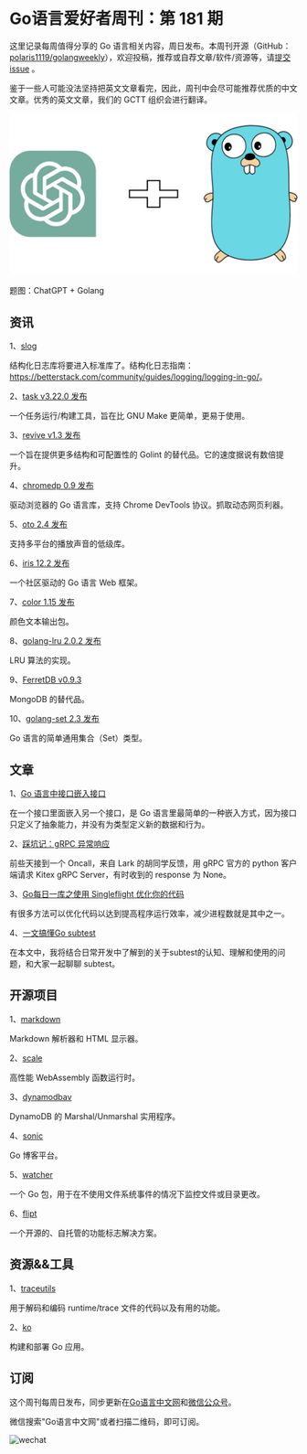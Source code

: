 # Go语言爱好者周刊：第 181 期

这里记录每周值得分享的 Go 语言相关内容，周日发布。本周刊开源（GitHub：[polaris1119/golangweekly](https://github.com/polaris1119/golangweekly)），欢迎投稿，推荐或自荐文章/软件/资源等，请[提交 issue](https://github.com/polaris1119/golangweekly/issues) 。

鉴于一些人可能没法坚持把英文文章看完，因此，周刊中会尽可能推荐优质的中文文章。优秀的英文文章，我们的 GCTT 组织会进行翻译。

![](imgs/issue181/cover.png)

题图：ChatGPT + Golang

## 资讯

1、[slog](https://github.com/golang/go/issues/56345#issuecomment-1470506816)

结构化日志库将要进入标准库了。结构化日志指南：<https://betterstack.com/community/guides/logging/logging-in-go/>。

2、[task v3.22.0 发布](https://github.com/go-task/task/releases/tag/v3.22.0)

一个任务运行/构建工具，旨在比 GNU Make 更简单，更易于使用。

3、[revive v1.3 发布](https://github.com/mgechev/revive)

一个旨在提供更多结构和可配置性的 Golint 的替代品。它的速度据说有数倍提升。

4、[chromedp 0.9 发布](https://github.com/chromedp/chromedp)

驱动浏览器的 Go 语言库，支持 Chrome DevTools 协议。抓取动态网页利器。

5、[oto 2.4 发布](https://github.com/hajimehoshi/oto)

支持多平台的播放声音的低级库。

6、[iris 12.2 发布](https://github.com/kataras/iris)

一个社区驱动的 Go 语言 Web 框架。

7、[color 1.15 发布](https://github.com/fatih/color)

颜色文本输出包。

8、[golang-lru 2.0.2 发布](https://github.com/hashicorp/golang-lru)

LRU 算法的实现。

9、[FerretDB v0.9.3](https://github.com/FerretDB/FerretDB)

MongoDB 的替代品。

10、[golang-set 2.3 发布](https://github.com/deckarep/golang-set)

Go 语言的简单通用集合（Set）类型。

## 文章

1、[Go 语言中接口嵌入接口](https://mp.weixin.qq.com/s/6yE_yNTJjsOBB2r2mhZiAA)

在一个接口里面嵌入另一个接口，是 Go 语言里最简单的一种嵌入方式，因为接口只定义了抽象能力，并没有为类型定义新的数据和行为。

2、[踩坑记：gRPC 异常响应](https://mp.weixin.qq.com/s/ana40LV9CEqkLzMnwTn8rA)

前些天接到一个 Oncall，来自 Lark 的胡同学反馈，用 gRPC 官方的 python 客户端请求 Kitex gRPC Server，有时收到的 response 为 None。

3、[Go每日一库之使用 Singleflight 优化你的代码](https://mp.weixin.qq.com/s/9iiWzbPm_P0WzL7jlbQ2lQ)

有很多方法可以优化代码以达到提高程序运行效率，减少进程数就是其中之一。

4、[一文搞懂Go subtest](https://tonybai.com/2023/03/15/an-intro-of-go-subtest/)

在本文中，我将结合日常开发中了解到的关于subtest的认知、理解和使用的问题，和大家一起聊聊 subtest。

## 开源项目

1、[markdown](https://github.com/gomarkdown/markdown)

Markdown 解析器和 HTML 显示器。

2、[scale](https://github.com/loopholelabs/scale)

高性能 WebAssembly 函数运行时。

3、[dynamodbav](https://github.com/ryanc414/dynamodbav)

DynamoDB 的 Marshal/Unmarshal 实用程序。

4、[sonic](https://github.com/go-sonic/sonic)

Go 博客平台。

5、[watcher](https://github.com/radovskyb/watcher)

一个 Go 包，用于在不使用文件系统事件的情况下监控文件或目录更改。

6、[flipt](https://github.com/flipt-io/flipt)

一个开源的、自托管的功能标志解决方案。

## 资源&&工具

1、[traceutils](https://github.com/felixge/traceutils)

用于解码和编码 runtime/trace 文件的代码以及有用的功能。

2、[ko](https://github.com/ko-build/ko)

构建和部署 Go 应用。

## 订阅

这个周刊每周日发布，同步更新在[Go语言中文网](https://studygolang.com/go/weekly)和[微信公众号](https://weixin.sogou.com/weixin?query=Go%E8%AF%AD%E8%A8%80%E4%B8%AD%E6%96%87%E7%BD%91)。

微信搜索"Go语言中文网"或者扫描二维码，即可订阅。

![wechat](imgs/wechat.png)

